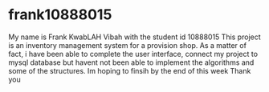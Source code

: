 # frank10888015
My name is Frank KwabLAH Vibah with the student id 10888015
This project is an inventory management system for a provision shop. 
As a matter of fact, i have been able to complete the user interface, 
connect my project to mysql database but havent not been able to implement the algorithms and some of the structures. 
Im hoping to finsih by the end of this week Thank you
